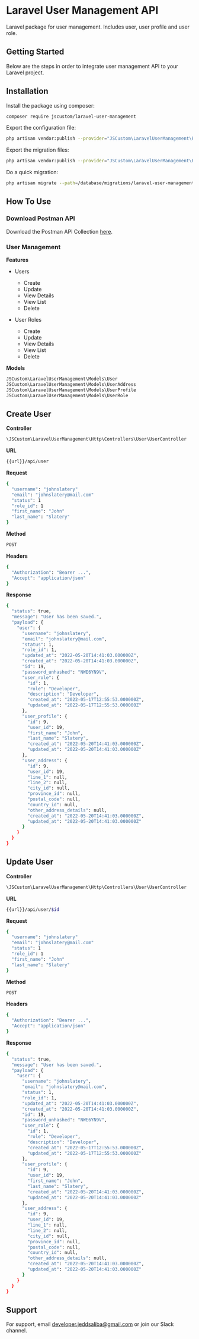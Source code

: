
# Laravel User Management API
Laravel package for user management. Includes user, user profile and user role.
## Getting Started
Below are the steps in order to integrate user management API to your Laravel project.
## Installation
Install the package using composer:

```bash
composer require jscustom/laravel-user-management
```

Export the configuration file:

```bash
php artisan vendor:publish --provider="JSCustom\LaravelUserManagement\Providers\LaravelUserManagementServiceProvider" --tag="config"
```

Export the migration files:

```bash
php artisan vendor:publish --provider="JSCustom\LaravelUserManagement\Providers\LaravelUserManagementServiceProvider" --tag="migrations"
```

Do a quick migration:

```bash
php artisan migrate --path=/database/migrations/laravel-user-management
```

## How To Use

### Download Postman API

Download the Postman API Collection [here](https://minhaskamal.github.io/DownGit/#/home?url=https://github.com/JSCustom/laravel-user-management/blob/master/src/assets/postman/Laravel_User_Management.postman_collection.json).

### User Management

**Features**

- Users
  - Create
  - Update
  - View Details
  - View List
  - Delete

- User Roles
  - Create
  - Update
  - View Details
  - View List
  - Delete

**Models**

```bash
JSCustom\LaravelUserManagement\Models\User
JSCustom\LaravelUserManagement\Models\UserAddress
JSCustom\LaravelUserManagement\Models\UserProfile
JSCustom\LaravelUserManagement\Models\UserRole
```

## Create User

**Controller**

```bash
\JSCustom\LaravelUserManagement\Http\Controllers\User\UserController
```

**URL**

```bash
{{url}}/api/user
```

**Request**

```bash
{
  "username": "johnslatery"
  "email": "johnslatery@mail.com"
  "status": 1
  "role_id": 1
  "first_name": "John"
  "last_name": "Slatery"
}
```

**Method**

```bash
POST
```

**Headers**

```bash
{
  "Authorization": "Bearer ...",
  "Accept": "application/json"
}
```

**Response**

```bash
{
  "status": true,
  "message": "User has been saved.",
  "payload": {
    "user": {
      "username": "johnslatery",
      "email": "johnslatery@mail.com",
      "status": 1,
      "role_id": 1,
      "updated_at": "2022-05-20T14:41:03.000000Z",
      "created_at": "2022-05-20T14:41:03.000000Z",
      "id": 19,
      "password_unhashed": "NWE6YN9V",
      "user_role": {
        "id": 1,
        "role": "Developer",
        "description": "Developer",
        "created_at": "2022-05-17T12:55:53.000000Z",
        "updated_at": "2022-05-17T12:55:53.000000Z"
      },
      "user_profile": {
        "id": 9,
        "user_id": 19,
        "first_name": "John",
        "last_name": "Slatery",
        "created_at": "2022-05-20T14:41:03.000000Z",
        "updated_at": "2022-05-20T14:41:03.000000Z"
      },
      "user_address": {
        "id": 9,
        "user_id": 19,
        "line_1": null,
        "line_2": null,
        "city_id": null,
        "province_id": null,
        "postal_code": null,
        "country_id": null,
        "other_address_details": null,
        "created_at": "2022-05-20T14:41:03.000000Z",
        "updated_at": "2022-05-20T14:41:03.000000Z"
      }
    }
  }
}
```

## Update User

**Controller**

```bash
\JSCustom\LaravelUserManagement\Http\Controllers\User\UserController
```

**URL**

```bash
{{url}}/api/user/$id
```

**Request**

```bash
{
  "username": "johnslatery"
  "email": "johnslatery@mail.com"
  "status": 1
  "role_id": 1
  "first_name": "John"
  "last_name": "Slatery"
}
```

**Method**

```bash
POST
```

**Headers**

```bash
{
  "Authorization": "Bearer ...",
  "Accept": "application/json"
}
```

**Response**

```bash
{
  "status": true,
  "message": "User has been saved.",
  "payload": {
    "user": {
      "username": "johnslatery",
      "email": "johnslatery@mail.com",
      "status": 1,
      "role_id": 1,
      "updated_at": "2022-05-20T14:41:03.000000Z",
      "created_at": "2022-05-20T14:41:03.000000Z",
      "id": 19,
      "password_unhashed": "NWE6YN9V",
      "user_role": {
        "id": 1,
        "role": "Developer",
        "description": "Developer",
        "created_at": "2022-05-17T12:55:53.000000Z",
        "updated_at": "2022-05-17T12:55:53.000000Z"
      },
      "user_profile": {
        "id": 9,
        "user_id": 19,
        "first_name": "John",
        "last_name": "Slatery",
        "created_at": "2022-05-20T14:41:03.000000Z",
        "updated_at": "2022-05-20T14:41:03.000000Z"
      },
      "user_address": {
        "id": 9,
        "user_id": 19,
        "line_1": null,
        "line_2": null,
        "city_id": null,
        "province_id": null,
        "postal_code": null,
        "country_id": null,
        "other_address_details": null,
        "created_at": "2022-05-20T14:41:03.000000Z",
        "updated_at": "2022-05-20T14:41:03.000000Z"
      }
    }
  }
}
```

## Support
For support, email developer.jeddsaliba@gmail.com or join our Slack channel.